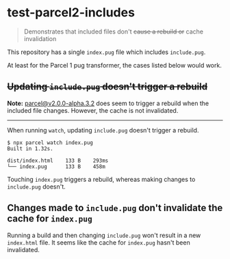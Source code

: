 # test-parcel2-includes

> Demonstrates that included files don't ~~cause a rebuild or~~ cache invalidation

This repository has a single `index.pug` file
which includes `include.pug`.

At least for the Parcel 1 pug transformer,
the cases listed below would work.

## ~~Updating `include.pug` doesn't trigger a rebuild~~

**Note:**
[parcel@v2.0.0-alpha.3.2](https://www.npmjs.com/package/parcel/v/2.0.0-alpha.3.2)
does seem to trigger a rebuild
when the included file changes.
However, the cache is not invalidated.

---

When running `watch`, updating `include.pug` doesn't trigger a rebuild.

```shell
$ npx parcel watch index.pug
Built in 1.32s.

dist/index.html    133 B    293ms
└── index.pug      133 B    458m
```

Touching `index.pug` triggers a rebuild,
whereas making changes to `include.pug` doesn't.

## Changes made to `include.pug` don't invalidate the cache for `index.pug`

Running a build and then changing `include.pug`
won't result in a new `index.html` file.
It seems like the cache for `index.pug` hasn't been invalidated.
